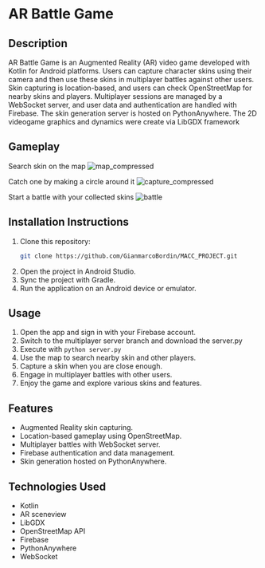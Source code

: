 # AR Battle Game

## Description

AR Battle Game is an Augmented Reality (AR) video game developed with Kotlin for Android platforms. Users can capture character skins using their camera and then use these skins in multiplayer battles against other users. Skin capturing is location-based, and users can check OpenStreetMap for nearby skins and players. Multiplayer sessions are managed by a WebSocket server, and user data and authentication are handled with Firebase. The skin generation server is hosted on PythonAnywhere. The 2D videogame graphics and dynamics were create via LibGDX framework

## Gameplay
Search skin on the map
![map_compressed](https://github.com/GianmarcoBordin/MACC_PROJECT/assets/92364167/e5488cbc-4023-4a08-9fd0-7e1038643a8d)

Catch one by making a circle around it
![capture_compressed](https://github.com/GianmarcoBordin/MACC_PROJECT/assets/92364167/86c1cdcc-94fc-496a-898b-0296b714f04f)

Start a battle with your collected skins
![battle](https://github.com/GianmarcoBordin/MACC_PROJECT/assets/92364167/1ab54546-0112-46bc-82d2-168d6c7b358e)



## Installation Instructions

1. Clone this repository:
    ```bash
    git clone https://github.com/GianmarcoBordin/MACC_PROJECT.git
    ```
2. Open the project in Android Studio.
3. Sync the project with Gradle.
4. Run the application on an Android device or emulator.

## Usage

1. Open the app and sign in with your Firebase account.
2. Switch to the multiplayer server branch and download the server.py
3. Execute with ```python server.py```
5. Use the map to search nearby skin and other players.
6. Capture a skin when you are close enough.
7. Engage in multiplayer battles with other users.
8. Enjoy the game and explore various skins and features.

## Features

- Augmented Reality skin capturing.
- Location-based gameplay using OpenStreetMap.
- Multiplayer battles with WebSocket server.
- Firebase authentication and data management.
- Skin generation hosted on PythonAnywhere.

## Technologies Used

- Kotlin
- AR sceneview
- LibGDX
- OpenStreetMap API
- Firebase
- PythonAnywhere
- WebSocket
